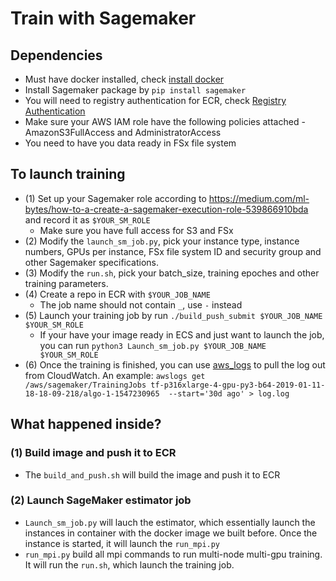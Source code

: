 # Train with Sagemaker

## Dependencies
- Must have docker installed, check [install docker](https://docs.docker.com/install/)
- Install Sagemaker package by `pip install sagemaker`
- You will need to registry authentication for ECR, check [Registry Authentication](https://docs.aws.amazon.com/AmazonECR/latest/userguide/Registries.html)
- Make sure your AWS IAM role have the following policies attached - AmazonS3FullAccess and AdministratorAccess
- You need to have you data ready in FSx file system

## To launch training

- (1) Set up your Sagemaker role according to https://medium.com/ml-bytes/how-to-a-create-a-sagemaker-execution-role-539866910bda and record it as `$YOUR_SM_ROLE`
    - Make sure you have full access for S3 and FSx
- (2) Modify the `launch_sm_job.py`, pick your instance type, instance numbers, GPUs per instance, FSx file system ID and security group and other Sagemaker specifications.
- (3) Modify the `run.sh`, pick your batch_size, training epoches and other training parameters.
- (4) Create a repo in ECR with `$YOUR_JOB_NAME`
    - The job name should not contain `_`, use `-` instead
- (5) Launch your training job by run `./build_push_submit $YOUR_JOB_NAME $YOUR_SM_ROLE`
    - If your have your image ready in ECS and just want to launch the job, you can run `python3 Launch_sm_job.py $YOUR_JOB_NAME $YOUR_SM_ROLE`
- (6) Once the training is finished, you can use [aws_logs](https://github.com/jorgebastida/awslogs) to pull the log out from CloudWatch. An example: `awslogs get /aws/sagemaker/TrainingJobs tf-p316xlarge-4-gpu-py3-b64-2019-01-11-18-18-09-218/algo-1-1547230965  --start='30d ago' > log.log`

## What happened inside?

### (1) Build image and push it to ECR
- The `build_and_push.sh` will build the image and push it to ECR
### (2) Launch SageMaker estimator job
- `Launch_sm_job.py` will lauch the estimator, which essentially launch the instances in container with the docker image we built before. Once the instance is started, it will launch the `run_mpi.py`
- `run_mpi.py` build all mpi commands to run multi-node multi-gpu training. It will run the `run.sh`, which launch the training job.
